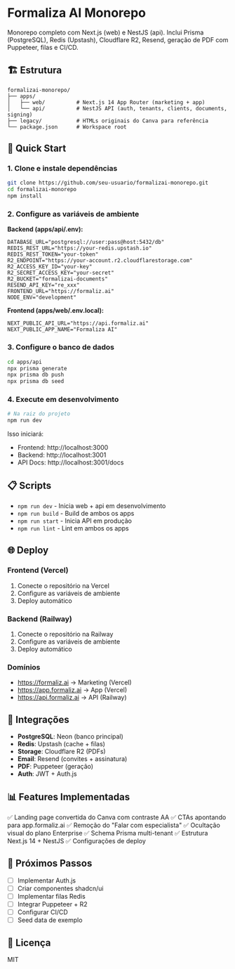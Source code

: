 # Formaliza AI Monorepo

Monorepo completo com Next.js (web) e NestJS (api). Inclui Prisma (PostgreSQL), Redis (Upstash), Cloudflare R2, Resend, geração de PDF com Puppeteer, filas e CI/CD.

## 🏗️ Estrutura

```
formalizai-monorepo/
├── apps/
│   ├── web/          # Next.js 14 App Router (marketing + app)
│   └── api/          # NestJS API (auth, tenants, clients, documents, signing)
├── legacy/           # HTMLs originais do Canva para referência
└── package.json      # Workspace root
```

## 🚀 Quick Start

### 1. Clone e instale dependências
```bash
git clone https://github.com/seu-usuario/formalizai-monorepo.git
cd formalizai-monorepo
npm install
```

### 2. Configure as variáveis de ambiente

**Backend (apps/api/.env):**
```env
DATABASE_URL="postgresql://user:pass@host:5432/db"
REDIS_REST_URL="https://your-redis.upstash.io"
REDIS_REST_TOKEN="your-token"
R2_ENDPOINT="https://your-account.r2.cloudflarestorage.com"
R2_ACCESS_KEY_ID="your-key"
R2_SECRET_ACCESS_KEY="your-secret"
R2_BUCKET="formalizai-documents"
RESEND_API_KEY="re_xxx"
FRONTEND_URL="https://formaliz.ai"
NODE_ENV="development"
```

**Frontend (apps/web/.env.local):**
```env
NEXT_PUBLIC_API_URL="https://api.formaliz.ai"
NEXT_PUBLIC_APP_NAME="Formaliza AI"
```

### 3. Configure o banco de dados
```bash
cd apps/api
npx prisma generate
npx prisma db push
npx prisma db seed
```

### 4. Execute em desenvolvimento
```bash
# Na raiz do projeto
npm run dev
```

Isso iniciará:
- Frontend: http://localhost:3000
- Backend: http://localhost:3001
- API Docs: http://localhost:3001/docs

## 📋 Scripts

- `npm run dev` - Inicia web + api em desenvolvimento
- `npm run build` - Build de ambos os apps
- `npm run start` - Inicia API em produção
- `npm run lint` - Lint em ambos os apps

## 🌐 Deploy

### Frontend (Vercel)
1. Conecte o repositório na Vercel
2. Configure as variáveis de ambiente
3. Deploy automático

### Backend (Railway)
1. Conecte o repositório na Railway
2. Configure as variáveis de ambiente
3. Deploy automático

### Domínios
- https://formaliz.ai → Marketing (Vercel)
- https://app.formaliz.ai → App (Vercel)
- https://api.formaliz.ai → API (Railway)

## 🔧 Integrações

- **PostgreSQL**: Neon (banco principal)
- **Redis**: Upstash (cache + filas)
- **Storage**: Cloudflare R2 (PDFs)
- **Email**: Resend (convites + assinatura)
- **PDF**: Puppeteer (geração)
- **Auth**: JWT + Auth.js

## 📊 Features Implementadas

✅ Landing page convertida do Canva com contraste AA
✅ CTAs apontando para app.formaliz.ai
✅ Remoção do "Falar com especialista"
✅ Ocultação visual do plano Enterprise
✅ Schema Prisma multi-tenant
✅ Estrutura Next.js 14 + NestJS
✅ Configurações de deploy

## 🚧 Próximos Passos

- [ ] Implementar Auth.js
- [ ] Criar componentes shadcn/ui
- [ ] Implementar filas Redis
- [ ] Integrar Puppeteer + R2
- [ ] Configurar CI/CD
- [ ] Seed data de exemplo

## 📝 Licença

MIT
